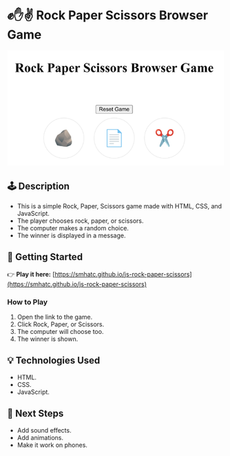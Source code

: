 # ✊✋✌️ Rock Paper Scissors Browser Game

![Game Screenshot](./assets/screenshot.png)

## 🕹️ Description

- This is a simple Rock, Paper, Scissors game made with HTML, CSS, and JavaScript.
- The player chooses rock, paper, or scissors.
- The computer makes a random choice.
- The winner is displayed in a message.

## 🚀 Getting Started

👉 **Play it here:** [https://smhatc.github.io/js-rock-paper-scissors](https://smhatc.github.io/js-rock-paper-scissors)

### How to Play
1. Open the link to the game.
2. Click Rock, Paper, or Scissors.
3. The computer will choose too.
4. The winner is shown.

## 💡 Technologies Used

- HTML.
- CSS.
- JavaScript.

## 🚧 Next Steps

- Add sound effects.
- Add animations.
- Make it work on phones.